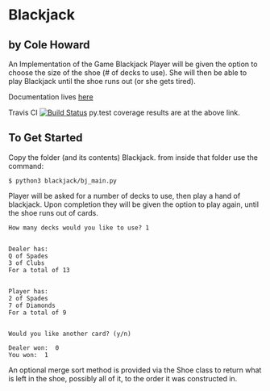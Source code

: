 # Blackjack
## by Cole Howard

An Implementation of the Game Blackjack
Player will be given the option to choose the size of the shoe (# of decks to use).  She will then be able to play Blackjack until the shoe runs out (or she gets tired).

Documentation lives [here](https://blackjack.readthedocs.org/en/latest/)

Travis CI
[![Build Status](https://travis-ci.org/uglyboxer/Blackjack.svg?branch=master)](https://travis-ci.org/uglyboxer/Blackjack)
py.test coverage results are at the above link.

## To Get Started

Copy the folder (and its contents) Blackjack.  from inside that folder use 
the command:

```
$ python3 blackjack/bj_main.py
```
Player will be asked for a number of decks to use, then play a hand of 
blackjack.  Upon completion they will be given the option to play again,
until the shoe runs out of cards.

```
How many decks would you like to use? 1


Dealer has:
Q of Spades
3 of Clubs
For a total of 13


Player has:
2 of Spades
7 of Diamonds
For a total of 9


Would you like another card? (y/n)
```

```
Dealer won:  0
You won:  1
```

An optional merge sort method is provided via the Shoe class to return what
is left in the shoe, possibly all of it, to the order it was constructed in.
